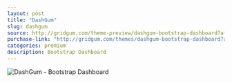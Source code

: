 ```yaml
---
layout: post
title: "DashGum"
slug: dashgum
source: http://gridgum.com/theme-preview/dashgum-bootstrap-dashboard?affiliates=29
purchase-link: "http://gridgum.com/themes/dashgum-bootstrap-dashboard?affiliates=29"
categories: premium
description: Bootstrap Dashboard
---
```


<img src="/assets/img/premium/dashgum.jpg" class="img-responsive" alt="DashGum - Bootstrap Dashboard">